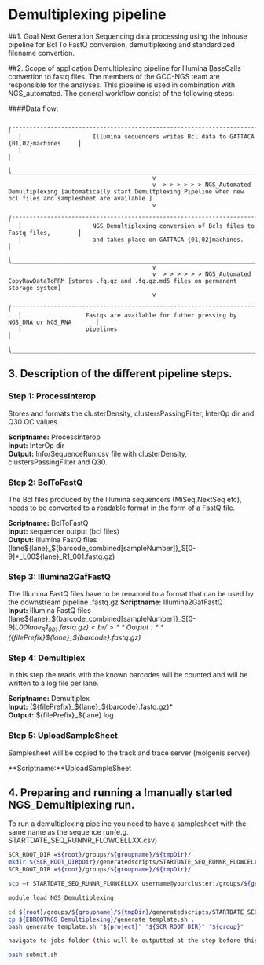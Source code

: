 # Demultiplexing pipeline

##1. Goal
Next Generation Sequencing data processing using the inhouse pipeline for Bcl To FastQ conversion, demultiplexing and standardized filename convertion.

##2. Scope of application
Demultiplexing pipeline for Illumina BaseCalls convertion to fastq files.  The members of the GCC-NGS team are responsible for the analyses. This pipeline is used in combination with NGS_automated. The general workflow consist of the following steps:

####Data flow:
```
   ⎛¯¯¯¯¯¯¯¯¯¯¯¯¯¯¯¯¯¯¯¯¯¯¯¯¯¯¯¯¯¯¯¯¯¯¯¯¯¯¯¯¯¯¯¯¯¯¯¯¯¯¯¯¯¯¯¯¯¯¯¯¯¯¯¯¯¯¯¯¯¯¯¯¯¯¯¯¯¯¯¯¯¯¯¯¯¯⎞
   ⎜                    Illumina sequencers writes Bcl data to GATTACA {01,02}machines     ⎜
   ⎜                                                                                       ⎜
   ⎝______________________________________________________________________________________⎠
                                         v
                                         v  > > > > > > NGS_Automated Demultiplexing [automatically start Demultplexing Pipeline when new bcl files and samplesheet are available ]
                                         v
   ⎛¯¯¯¯¯¯¯¯¯¯¯¯¯¯¯¯¯¯¯¯¯¯¯¯¯¯¯¯¯¯¯¯¯¯¯¯¯¯¯¯¯¯¯¯¯¯¯¯¯¯¯¯¯¯¯¯¯¯¯¯¯¯¯¯¯¯¯¯¯¯¯¯¯¯¯¯¯¯¯¯¯¯¯¯¯¯⎞
   ⎜                    NGS_Demultiplexing conversion of Bcls files to Fastq files,        ⎜
   ⎜                    and takes place on GATTACA {01,02}machines.                        ⎜
   ⎝______________________________________________________________________________________⎠
                                         v
                                         v  > > > > > > NGS_Automated CopyRawDataToPRM [stores .fq.gz and .fq.gz.md5 files on permanent storage system]
                                         v                                           
   ⎛¯¯¯¯¯¯¯¯¯¯¯¯¯¯¯¯¯¯¯¯¯¯¯¯¯¯¯¯¯¯¯¯¯¯¯¯¯¯¯¯¯¯¯¯¯¯¯¯¯¯¯¯¯¯¯¯¯¯¯¯¯¯¯¯¯¯¯¯¯¯¯¯¯¯¯¯¯¯¯¯¯¯¯¯¯¯⎞
   ⎜                  Fastqs are available for futher pressing by NGS_DNA or NGS_RNA       ⎜
   ⎜                  pipelines.                                                           ⎜
   ⎝______________________________________________________________________________________⎠
```

## 3. Description of the different pipeline steps.
### Step 1: ProcessInterop
Stores and formats the clusterDensity, clustersPassingFilter, InterOp dir and Q30 QC values.

**Scriptname:** ProcessInterop <br/>
**Input:** InterOp dir <br/>
**Output:** Info/SequenceRun.csv file with clusterDensity, clustersPassingFilter and Q30. <br/>

### Step 2: BclToFastQ

The Bcl files produced by the Illumina sequencers (MiSeq,NextSeq etc), needs to be converted to a readable format in the form of a FastQ file.

**Scriptname:** BclToFastQ<br/>
**Input:** sequencer output (bcl files)<br/>
**Output:** Illumina FastQ files (lane${lane}_${barcode_combined[sampleNumber]}_S[0-9]*_L00${lane}_R1_001.fastq.gz)<br/>

### Step 3: Illumina2GafFastQ 
The Illumina FastQ files have to be renamed to a format that can be used by the downstream pipeline
.fastq.gz
**Scriptname:** Illumina2GafFastQ<br/>
**Input:** Illumina FastQ files (lane${lane}_${barcode_combined[sampleNumber]}_S[0-9]*_L00${lane}_R1_001.fastq.gz)<br/>
**Output:** (${filePrefix}_${lane}_${barcode}.fastq.gz)*<br/>

### Step 4: Demultiplex
In this step the reads with the known barcodes will be counted and will be written to a log file per lane.

**Scriptname:** Demultiplex<br/>
**Input:** (${filePrefix}_${lane}_${barcode}.fastq.gz)*<br/>
**Output:** ${filePrefix}_${lane}.log<br/>

  
### Step 5: UploadSampleSheet
Samplesheet will be copied to the track and trace server (molgenis server).

**Scriptname:**UploadSampleSheet<br/>

## 4. Preparing and running a !manually started NGS_Demultiplexing run.

To run a demultiplexing pipeline you need to have a samplesheet with the same name as the sequence run(e.g. STARTDATE_SEQ_RUNNR_FLOWCELLXX.csv)

```bash
SCR_ROOT_DIR =${root}/groups/${groupname}/${tmpDir}/
mkdir ${SCR_ROOT_DIRpDir}/generatedscripts/STARTDATE_SEQ_RUNNR_FLOWCELLXX
SCR_ROOT_DIR =${root}/groups/${groupname}/${tmpDir}/

scp –r STARTDATE_SEQ_RUNNR_FLOWCELLXX username@yourcluster:/groups/${groupname}/${tmpDir}/generatedscripts/

module load NGS_Demultiplexing

cd ${root}/groups/${groupname}/${tmpDir}/generatedscripts/STARTDATE_SEQ_RUNN_FLOWCELLXX
cp ${EBROOTNGS_Demultiplexing}/generate_template.sh .
bash generate_template.sh "${project}" "${SCR_ROOT_DIR}" "${group}"

navigate to jobs folder (this will be outputted at the step before this one).

bash submit.sh
```


